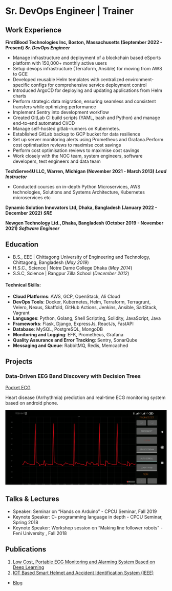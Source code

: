# Sr. DevOps Engineer | Trainer

## Work Experience
**FirstBlood Technologies Inc, Boston, Massachusetts  (September 2022 - Present)**
***Sr. DevOps Engineer***
- Manage infrastructure and deployment of a blockchain based eSports platform with 150,000+ monthly active users
- Setup devops infrastructure (Terraform, Ansible) for moving from AWS to GCE
- Developed reusable Helm templates with centralized environment-specific configs for comprehensive service deployment control
- Introduced ArgoCD for deploying and updating applications from Helm charts
- Perform strategic data migration, ensuring seamless and consistent transfers while optimizing performance
- Implement Sentry into development workflow
- Created GitLab CI build scripts (YAML, bash and Python) and manage end-to-end automated CI/CD
- Manage self-hosted gitlab-runners on Kubernetes.
- Established GitLab backup to GCP bucket for data resilience
- Set up server monitoring alerts using Prometheus and Grafana.Perform cost optimisation reviews to maximise cost savings
- Perform cost optimisation reviews to maximise cost savings
- Work closely with the NOC team, system engineers, software developers, test engineers and data team


**TechServe4U LLC, Warren, Michigan (November 2021 - March 2013)**
***Lead Instructor***
- Conducted courses on in-depth Python Microservices, AWS technologies, Solutions and Systems Architecture, Kubernetes microservices etc

**Dynamic Solution Innovators Ltd, Dhaka, Bangladesh (January 2022 - December 2022)**
***SRE***

**Newgen Technology Ltd., Dhaka, Bangladesh (October 2019 - November 2021)**
***Software Engineer***

## Education 			        		
- B.S., EEE | Chittagong University of Engineering and Technology, Chittagong, Bangladesh (_May 2019_)
- H.S.C., Science | Notre Dame College Dhaka (_May 2014_)								       		
- S.S.C, Science	| Rangpur Zilla School (_December 2012_)	

#### Technical Skills: 
- **Cloud Platforms**: AWS, GCP, OpenStack, Ali Cloud
- **DevOps Tools**: Docker, Kubernetes, Helm, Terraform, Terragrunt, Velero, Nexus, Skaffold, GitHub Actions, Jenkins, Ansible, SaltStack, Vagrant
- **Languages**: Python, Golang, Shell Scripting, Solidity, JavaScript, Java
- **Frameworks**: Flask, Django, ExpressJs, ReactJs, FastAPI
- **Database**: MySQL, PostgreSQL, MongoDB
- **Monitoring and Logging**: EFK, Prometheus, Grafana
- **Quality Assurance and Error Tracking**: Sentry, SonarQube
- **Messaging and Queue**: RabbitMQ, Redis, Memcached

## Projects
### Data-Driven EEG Band Discovery with Decision Trees
[Pocket ECG](https://github.com/ahsan0608/PocketECG)

Heart disease (Arrhythmia) prediction and real-time ECG monitoring system based on android phone.

![EEG Band Discovery](/assets/img/ecg.png)


## Talks & Lectures
- Speaker: Seminar on “Hands on Arduino” - CPCU Seminar, Fall 2019
- Keynote Speaker: C- programming language in depth - CPCU Seminar, Spring 2018
- Keynote Speaker: Workshop session on “Making line follower robots” - Feni University , Fall 2018


## Publications
1. [Low Cost, Portable ECG Monitoring and Alarming System Based on Deep Learning](https://www.researchgate.net/publication/342168865_Low_Cost_Portable_ECG_Monitoring_and_Alarming_System_Based_on_Deep_Learning)
2. [IOT Based Smart Helmet and Accident Identification System (IEEE) ](https://www.researchgate.net/publication/342168857_IoT_Based_Smart_Helmet_and_Accident_Identification_System)

- [Blog](https://medium.com/@ahsan0608)
